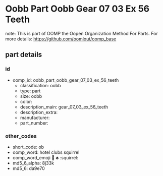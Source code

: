 # Oobb Part Oobb Gear 07 03 Ex 56 Teeth  

note: This is part of OOMP the Oopen Organization Method For Parts. For more details: https://github.com/oomlout/oomp_base

##  part details





### id
* oomp_id: oobb_part_oobb_gear_07_03_ex_56_teeth
  * classification: oobb
  * type: part
  * size: oobb
  * color: 
  * description_main: gear_07_03_ex_56_teeth
  * description_extra: 
  * manufacturer: 
  * part_number: 

### other_codes
* short_code: ob
* oomp_word: hotel clubs squirrel
* oomp_word_emoji :hotel: :clubs: :squirrel:
* md5_6_alpha: 8j33k
* md5_6: da9e70